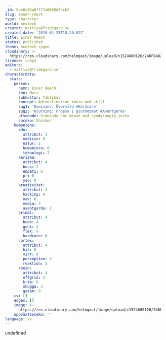 ```yaml
---
_id: 5ae0c85a8ff77a0008dfbcb7
slug: exner-reech
type: character
world: neotech
creator: mattias@fridegard.se
created_date: '2018-04-25T18:26:02Z'
title: Exner Reech
status: published
theme: neotech-rpgen
cloudinary: >-
  https://res.cloudinary.com/helmgast/image/upload/v1524680126/746FD4D2-789E-4F96-993A-2CFE95D7C9A4_u40sqt.jpg
license: ccby4
editors:
  - mattias@fridegard.se
characterdata:
  stats:
    person:
      namn: Exner Reech
      kön: Male
      subkultur: Taktikal
      koncept: Adrenslinstinn ronin med skill
      sug1: 'Dominans: Övervåld #Hardcore'
      sug2: 'Njutning: Frossa i gourmetmat #Avantgarde'
      utseende: Grånande hår mixad med rymdgrungig jacka
      soceko: Shacker
    kompetens:
      edu:
        attribut: 3
        medicin: 0
        natur: 2
        humaniora: 0
        teknologi: 2
      karisma:
        attribut: 4
        boss: 2
        empati: 0
        pr: 0
        yao: 0
      kreativitet:
        attribut: 3
        hacking: 0
        mek: 0
        media: 3
        avantgarde: 2
      primal:
        attribut: 4
        budo: 4
        guns: 3
        flex: 0
        hardcore: 0
      cortex:
        attribut: 4
        biz: 0
        virr: 0
        perception: 3
        reaktion: 3
      ronin:
        attribut: 4
        offgrid: 3
        krim: 0
        skugga: 3
        gatan: 0
    cv: []
    edges: []
    image: >-
      https://res.cloudinary.com/helmgast/image/upload/v1524680126/746FD4D2-789E-4F96-993A-2CFE95D7C9A4_u40sqt.jpg
    uppväxtsoceko: ''
language: sv
---
```

undefined
